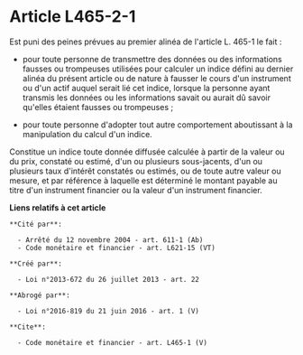 # Article L465-2-1

Est puni des peines prévues au premier alinéa de l'article L. 465-1 le fait :

- pour toute personne de transmettre des données ou des informations fausses ou trompeuses utilisées pour calculer un indice
défini au dernier alinéa du présent article ou de nature à fausser le cours d'un instrument ou d'un actif auquel serait lié
cet indice, lorsque la personne ayant transmis les données ou les informations savait ou aurait dû savoir qu'elles étaient
fausses ou trompeuses ;

- pour toute personne d'adopter tout autre comportement aboutissant à la manipulation du calcul d'un indice. 

Constitue un indice toute donnée diffusée calculée à partir de la valeur ou du prix, constaté ou estimé, d'un ou plusieurs
sous-jacents, d'un ou plusieurs taux d'intérêt constatés ou estimés, ou de toute autre valeur ou mesure, et par référence à
laquelle est déterminé le montant payable au titre d'un instrument financier ou la valeur d'un instrument financier.

**Liens relatifs à cet article**

	**Cité par**:

	  - Arrêté du 12 novembre 2004 - art. 611-1 (Ab)
	  - Code monétaire et financier - art. L621-15 (VT)

	**Créé par**:

	  - Loi n°2013-672 du 26 juillet 2013 - art. 22

	**Abrogé par**:

	  - Loi n°2016-819 du 21 juin 2016 - art. 1 (V)

	**Cite**:

	  - Code monétaire et financier - art. L465-1 (V)
